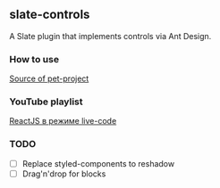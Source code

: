 ## slate-controls

A Slate plugin that implements controls via Ant Design.

### How to use

[Source of pet-project](https://github.com/comerc/minsk4/blob/master/src/components/Editor/Editor.tsx)

### YouTube playlist

[ReactJS в режиме live-code](https://www.youtube.com/playlist?list=PLMAOL6NXxmshAD1SxMElU1cWPfqvBnxQG)

### TODO

- [ ] Replace styled-components to reshadow
- [ ] Drag'n'drop for blocks
